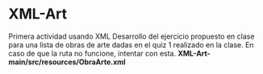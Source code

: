 # XML-Art
Primera actividad usando XML
Desarrollo del ejercicio propuesto en clase para una lista de obras de arte dadas en el quiz 1 realizado en la clase.
En caso de que la ruta no funcione, intentar con esta. <b>XML-Art-main/src/resources/ObraArte.xml</b>
